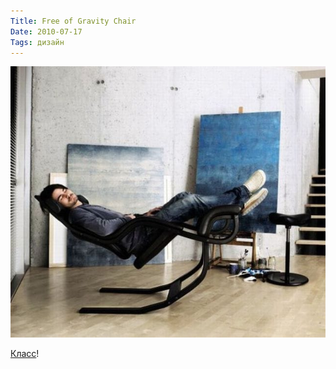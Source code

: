 ```yaml
---
Title: Free of Gravity Chair
Date: 2010-07-17
Tags: дизайн
---
```


![images/gravity_chair.jpg](images/gravity_chair.jpg)

[Класс][1]!

[1]: http://visboo.com/free-of-gravity-chair.html